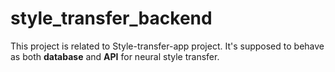# style_transfer_backend

This project is related to Style-transfer-app project. It's supposed to behave as both **database** and **API** for neural style transfer.
